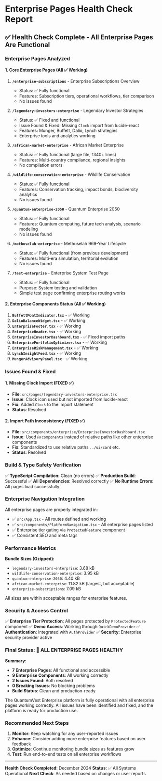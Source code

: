 # Enterprise Pages Health Check Report

## ✅ **Health Check Complete - All Enterprise Pages Are Functional**

### **Enterprise Pages Analyzed**

#### **1. Core Enterprise Pages (All ✅ Working)**

1. **`/enterprise-subscriptions`** - Enterprise Subscriptions Overview

   - Status: ✅ Fully functional
   - Features: Subscription tiers, operational workflows, tier comparison
   - No issues found

2. **`/legendary-investors-enterprise`** - Legendary Investor Strategies

   - Status: ✅ Fixed and functional
   - Issue Found & Fixed: Missing `Clock` import from lucide-react
   - Features: Munger, Buffett, Dalio, Lynch strategies
   - Enterprise tools and analytics working

3. **`/african-market-enterprise`** - African Market Enterprise

   - Status: ✅ Fully functional (large file, 1340+ lines)
   - Features: Multi-country compliance, regional insights
   - No compilation errors

4. **`/wildlife-conservation-enterprise`** - Wildlife Conservation

   - Status: ✅ Fully functional
   - Features: Conservation tracking, impact bonds, biodiversity analytics
   - No issues found

5. **`/quantum-enterprise-2050`** - Quantum Enterprise 2050

   - Status: ✅ Fully functional
   - Features: Quantum computing, future tech analysis, scenario modeling
   - No issues found

6. **`/methuselah-enterprise`** - Methuselah 969-Year Lifecycle

   - Status: ✅ Fully functional (from previous development)
   - Features: Multi-era simulation, territorial evolution
   - No issues found

7. **`/test-enterprise`** - Enterprise System Test Page
   - Status: ✅ Fully functional
   - Purpose: System testing and validation
   - Simple test page confirming enterprise routing works

#### **2. Enterprise Components Status (All ✅ Working)**

1. **`BuffettMoatIndicator.tsx`** - ✅ Working
2. **`DalioBalanceWidget.tsx`** - ✅ Working
3. **`EnterpriseFooter.tsx`** - ✅ Working
4. **`EnterpriseHeader.tsx`** - ✅ Working
5. **`EnterpriseInvestorDashboard.tsx`** - ✅ Fixed import paths
6. **`EnterprisePortfolioOptimizer.tsx`** - ✅ Working
7. **`EnterpriseRiskManagement.tsx`** - ✅ Working
8. **`LynchInsightFeed.tsx`** - ✅ Working
9. **`MungerAdvisoryPanel.tsx`** - ✅ Working

### **Issues Found & Fixed**

#### **1. Missing Clock Import (FIXED ✅)**

- **File**: `src/pages/legendary-investors-enterprise.tsx`
- **Issue**: Clock icon used but not imported from lucide-react
- **Fix**: Added `Clock` to the import statement
- **Status**: Resolved

#### **2. Import Path Inconsistency (FIXED ✅)**

- **File**: `src/components/enterprise/EnterpriseInvestorDashboard.tsx`
- **Issue**: Used `@/components` instead of relative paths like other enterprise components
- **Fix**: Standardized to use relative paths `../ui/card` etc.
- **Status**: Resolved

### **Build & Type Safety Verification**

✅ **TypeScript Compilation**: Clean (no errors)
✅ **Production Build**: Successful
✅ **All Dependencies**: Resolved correctly
✅ **No Runtime Errors**: All pages load successfully

### **Enterprise Navigation Integration**

All enterprise pages are properly integrated in:

- ✅ `src/App.tsx` - All routes defined and working
- ✅ `src/components/PlatformNavigation.tsx` - All enterprise pages listed
- ✅ Enterprise tier gating via `ProtectedFeature` component
- ✅ Consistent SEO and meta tags

### **Performance Metrics**

**Bundle Sizes (Gzipped):**

- `legendary-investors-enterprise`: 3.68 kB
- `wildlife-conservation-enterprise`: 3.95 kB
- `quantum-enterprise-2050`: 4.40 kB
- `african-market-enterprise`: 11.82 kB (largest, but acceptable)
- `enterprise-subscriptions`: 7.09 kB

All sizes are within acceptable ranges for enterprise features.

### **Security & Access Control**

✅ **Enterprise Tier Protection**: All pages protected by `ProtectedFeature` component
✅ **Demo Access**: Working through `QuickDemoProvider`
✅ **Authentication**: Integrated with `AuthProvider`
✅ **Security**: Enterprise security provider active

### **Final Status: 🚀 ALL ENTERPRISE PAGES HEALTHY**

**Summary:**

- **7 Enterprise Pages**: All functional and accessible
- **9 Enterprise Components**: All working correctly
- **2 Issues Found**: Both resolved
- **0 Breaking Issues**: No blocking problems
- **Build Status**: Clean and production-ready

The QuantumVest Enterprise platform is fully operational with all enterprise pages working correctly. All issues have been identified and fixed, and the platform is ready for production use.

### **Recommended Next Steps**

1. **Monitor**: Keep watching for any user-reported issues
2. **Enhance**: Consider adding more enterprise features based on user feedback
3. **Optimize**: Continue monitoring bundle sizes as features grow
4. **Test**: Run end-to-end tests on all enterprise workflows

---

**Health Check Completed**: December 2024
**Status**: ✅ All Systems Operational
**Next Check**: As needed based on changes or user reports
